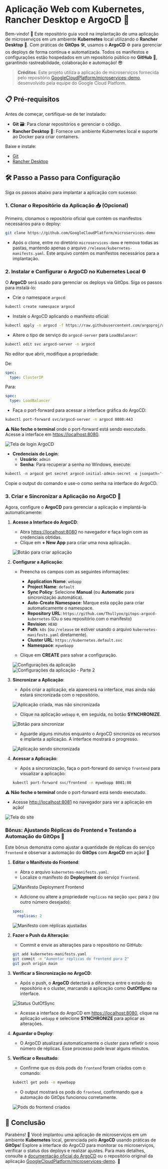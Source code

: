 # Aplicação Web com Kubernetes, Rancher Desktop e ArgoCD 🚀

Bem-vindo! 🎉 Este repositório guia você na implantação de uma aplicação de microserviços em um ambiente **Kubernetes** local utilizando o **Rancher Desktop** 🐄. Com práticas de **GitOps** 🛠️, usamos o **ArgoCD** ⚙️ para gerenciar os deploys de forma contínua e automatizada. Todos os manifestos e configurações estão hospedados em um repositório público no **GitHub** 📂, garantindo rastreabilidade, colaboração e automação! 😎

> **Créditos**: Este projeto utiliza a aplicação de microserviços fornecida pelo repositório [GoogleCloudPlatform/microservices-demo](https://github.com/GoogleCloudPlatform/microservices-demo), desenvolvido pela equipe do Google Cloud Platform.

## 📋 Pré-requisitos

Antes de começar, certifique-se de ter instalado:

- **Git** 🗃️: Para clonar repositórios e gerenciar o código.
- **Rancher Desktop** 🐄: Fornece um ambiente Kubernetes local e suporte ao Docker para criar containers.

Baixe e instale:
- [Git](https://git-scm.com/downloads)
- [Rancher Desktop](https://rancherdesktop.io/)

## 🛠️ Passo a Passo para Configuração

Siga os passos abaixo para implantar a aplicação com sucesso:

### 1. Clonar o Repositório da Aplicação 📥 (Opcional)

Primeiro, clonamos o repositório oficial que contém os manifestos necessários para o deploy:

```bash
git clone https://github.com/GoogleCloudPlatform/microservices-demo
```

- Após o clone, entre no diretório `microservices-demo` e remova todas as pastas, mantendo apenas o arquivo `/release/kubernetes-manifests.yaml`. Este arquivo contém os manifestos necessários para a implantação.

### 2. Instalar e Configurar o ArgoCD no Kubernetes Local ⚙️

O **ArgoCD** será usado para gerenciar os deploys via GitOps. Siga os passos para instalá-lo:

- Crie o namespace `argocd`:

```bash
kubectl create namespace argocd
```

- Instale o ArgoCD aplicando o manifesto oficial:

```bash
kubectl apply -n argocd -f https://raw.githubusercontent.com/argoproj/argocd/stable/manifests/install.yaml
```

- Altere o tipo de serviço do `argocd-server` para `LoadBalancer`:

```bash
kubectl edit svc argocd-server -n argocd
```

No editor que abrir, modifique a propriedade:

De:
```yaml
spec:
  type: ClusterIP
```

Para:
```yaml
spec:
  type: LoadBalancer
```

- Faça o port-forward para acessar a interface gráfica do ArgoCD:

```bash
kubectl port-forward svc/argocd-server -n argocd 8080:443
```

⚠️ **Não feche o terminal** onde o port-forward está sendo executado. Acesse a interface em [https://localhost:8080](https://localhost:8080).

![Tela de login ArgoCD](/images/img1.png)

- **Credenciais de Login**:
  - **Usuário**: `admin`
  - **Senha**: Para recuperar a senha no Windows, execute:

```powershell
kubectl -n argocd get secret argocd-initial-admin-secret -o jsonpath="{.data.password}" | ForEach-Object { [System.Text.Encoding]::UTF8.GetString([System.Convert]::FromBase64String($_)) }
```

Copie o output do comando e use-o como senha na interface do ArgoCD.

### 3. Criar e Sincronizar a Aplicação no ArgoCD 🌟

Agora, configure o **ArgoCD** para gerenciar a aplicação e implantá-la automaticamente:

1. **Acesse a Interface do ArgoCD**:
   - Abra [https://localhost:8080](https://localhost:8080) no navegador e faça login com as credenciais obtidas.
   - Clique em **+ New App** para criar uma nova aplicação.

   ![Botão para criar aplicação](/images/img2.png)

2. **Configurar a Aplicação**:
   - Preencha os campos com as seguintes informações:
     - **Application Name**: `webapp`
     - **Project Name**: `default`
     - **Sync Policy**: Selecione **Manual** (ou **Automatic** para sincronização automática).
     - **Auto-Create Namespace**: Marque esta opção para criar automaticamente o namespace.
     - **Repository URL**: `https://github.com/Thullyoo/gitops-argocd-kubernetes` (Ou o seu repositório com o manifesto)
     - **Revision**: `HEAD`
     - **Path**: `k8s` (ou `/release` se estiver usando o arquivo `kubernetes-manifests.yaml` diretamente).
     - **Cluster URL**: `https://kubernetes.default.svc`
     - **Namespace**: `mywebapp`

   - Clique em **CREATE** para salvar a configuração.

   ![Configurações da aplicação](/images/img3.png)  
   ![Configurações da aplicação - Parte 2](/images/img4.png)

3. **Sincronizar a Aplicação**:
   - Após criar a aplicação, ela aparecerá na interface, mas ainda não estará sincronizada com o repositório.

   ![Aplicação criada, mas não sincronizada](/images/img5.png)

   - Clique na aplicação `webapp` e, em seguida, no botão **SYNCHRONIZE**.

   ![Botão para sincronizar](/images/img6.png)

   - Aguarde alguns minutos enquanto o ArgoCD sincroniza os recursos e implanta a aplicação. A interface mostrará o progresso.

   ![Aplicação sendo sincronizada](/images/img7.png)

4. **Acessar a Aplicação**:
   - Após a sincronização, faça o port-forward do serviço `frontend` para visualizar a aplicação:

   ```bash
   kubectl port-forward svc/frontend -n mywebapp 8081:80
   ```
  ⚠️ **Não feche o terminal** onde o port-forward está sendo executado.
   - Acesse [http://localhost:8081](http://localhost:8081) no navegador para ver a aplicação em ação!

   ![Tela do site](/images/img8.png)



### Bônus: Ajustando Réplicas do Frontend e Testando a Automação do GitOps 🌟

Este bônus demonstra como ajustar a quantidade de réplicas do serviço `frontend` e observar a automação do **GitOps** com **ArgoCD** em ação! 🚀

1. **Editar o Manifesto do Frontend**:
   - Abra o arquivo `kubernetes-manifests.yaml`.
   - Localize o manifesto do **Deployment** do serviço `frontend`.

   ![Manifesto Deployment Frontend](/images/img9.png)

   - Adicione ou altere a propriedade `replicas` na seção `spec` para `2` (ou outro número desejado):

   ```yaml
   spec:
     replicas: 2
   ```

   ![Manifesto com réplicas ajustadas](/images/img10.png)

2. **Fazer o Push da Alteração**:
   - Commit e envie as alterações para o repositório no GitHub:

   ```bash
   git add kubernetes-manifests.yaml
   git commit -m "Aumentar réplicas do frontend para 2"
   git push origin main
   ```

3. **Verificar a Sincronização no ArgoCD**:
   - Após o push, o **ArgoCD** detectará a diferença entre o estado do repositório e o cluster, marcando a aplicação como **OutOfSync** na interface.

   ![Status OutOfSync](/images/img11.png)

   - Acesse a interface do ArgoCD em [https://localhost:8080](https://localhost:8080), clique na aplicação `webapp` e selecione **SYNCHRONIZE** para aplicar as alterações.

4. **Aguardar o Deploy**:
   - O ArgoCD atualizará automaticamente o cluster para refletir o novo número de réplicas. Esse processo pode levar alguns minutos.

5. **Verificar o Resultado**:
   - Confirme que os dois pods do `frontend` foram criados com o comando:

   ```bash
   kubectl get pods -n mywebapp
   ```

   - O output mostrará os pods do `frontend`, confirmando que a automação do GitOps funcionou corretamente.

   ![Pods do frontend criados](/images/img12.png)

## 🎉 Conclusão

Parabéns! 🥳 Você implantou uma aplicação de microserviços em um ambiente **Kubernetes** local, gerenciada pelo **ArgoCD** usando práticas de **GitOps**! Explore a interface do ArgoCD para monitorar os microserviços, verificar o status dos deploys e realizar ajustes. Para mais detalhes, consulte a [documentação oficial do ArgoCD](https://argo-cd.readthedocs.io/) ou o repositório original da aplicação [GoogleCloudPlatform/microservices-demo](https://github.com/GoogleCloudPlatform/microservices-demo). 🚀

